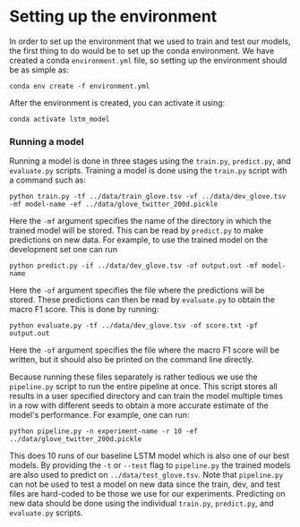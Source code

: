 # Setting up the environment

In order to set up the environment that we used to train and test our models, the first thing to do would be to set up the conda environment. We have created a conda `environment.yml` file, so setting up the environment should be as simple as:
```{bash}
conda env create -f environment.yml
```
After the environment is created, you can activate it using:
```{bash}
conda activate lstm_model
```

### Running a model

Running a model is done in three stages using the `train.py`, `predict.py`, and `evaluate.py` scripts. Training a model is done using the `train.py` script with a command such as:
```{bash}
python train.py -tf ../data/train_glove.tsv -vf ../data/dev_glove.tsv -mf model-name -ef ../data/glove_twitter_200d.pickle
```
Here the `-mf` argument specifies the name of the directory in which the trained model will be stored. This can be read by `predict.py` to make predictions on new data. For example, to use the trained model on the development set one can run
```{bash}
python predict.py -if ../data/dev_glove.tsv -of output.out -mf model-name
```
Here the `-of` argument specifies the file where the predictions will be stored. These predictions can then be read by `evaluate.py` to obtain the macro F1 score. This is done by running:
```{bash}
python evaluate.py -tf ../data/dev_glove.tsv -of score.txt -pf output.out
```
Here the `-of` argument specifies the file where the macro F1 score will be written, but it should also be printed on the command line directly.

Because running these files separately is rather tedious we use the `pipeline.py` script to run the entire pipeline at once. This script stores all results in a user specified directory and can train the model multiple times in a row with different seeds to obtain a more accurate estimate of the model's performance. For example, one can run:

```{bash}
python pipeline.py -n experiment-name -r 10 -ef ../data/glove_twitter_200d.pickle
```
This does 10 runs of our baseline LSTM model which is also one of our best models. By providing the `-t` or `--test` flag to `pipeline.py` the trained models are also used to predict on `../data/test_glove.tsv`. Note that `pipeline.py` can not be used to test a model on new data since the train, dev, and test files are hard-coded to be those we use for our experiments. Predicting on new data should be done using the individual `train.py`, `predict.py`, and `evaluate.py` scripts.
